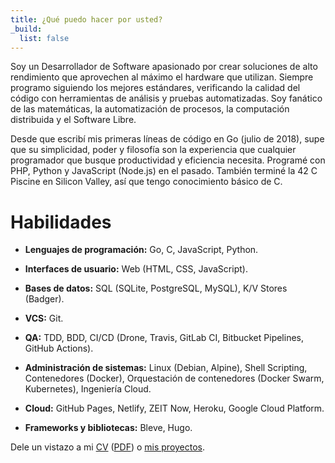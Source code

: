 ```yaml
---
title: ¿Qué puedo hacer por usted?
_build:
  list: false
---
```


Soy un Desarrollador de Software apasionado por crear soluciones de alto
rendimiento que aprovechen al máximo el hardware que utilizan. Siempre programo
siguiendo los mejores estándares, verificando la calidad del código con
herramientas de análisis y pruebas automatizadas. Soy fanático de las
matemáticas, la automatización de procesos, la computación distribuida y el
Software Libre.

Desde que escribí mis primeras líneas de código en Go (julio de 2018), supe que
su simplicidad, poder y filosofía son la experiencia que cualquier programador
que busque productividad y eficiencia necesita. Programé con PHP, Python y
JavaScript (Node.js) en el pasado. También terminé la 42 C Piscine en Silicon
Valley, así que tengo conocimiento básico de C.

# Habilidades

* **Lenguajes de programación:** Go, C, JavaScript, Python.

* **Interfaces de usuario:** Web (HTML, CSS, JavaScript).

* **Bases de datos:** SQL (SQLite, PostgreSQL, MySQL), K/V Stores (Badger).

* **VCS:** Git.

* **QA:** TDD, BDD, CI/CD (Drone, Travis, GitLab CI, Bitbucket Pipelines,
  GitHub Actions).

* **Administración de sistemas:** Linux (Debian, Alpine), Shell Scripting,
  Contenedores (Docker), Orquestación de contenedores (Docker Swarm,
  Kubernetes), Ingeniería Cloud.

* **Cloud:** GitHub Pages, Netlify, ZEIT Now, Heroku, Google Cloud Platform.

* **Frameworks y bibliotecas:** Bleve, Hugo.

Dele un vistazo a mi [CV](https://docs.google.com/document/d/1bpNTpgJaeQeQHOCwvgACP91DUgfQ1NUo-ZhFe8EMH3U/edit?usp=sharing) ([PDF](/es/cv.pdf))
o [mis proyectos](./../projects).

